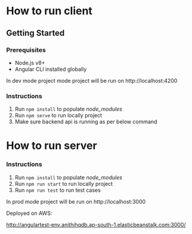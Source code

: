 # How to run client

## Getting Started

### Prerequisites

- Node.js v8+
- Angular CLI installed globally

In dev mode project mode project will be run on http://localhost:4200

### Instructions

1. Run `npm install` to populate _node_modules_
2. Run `npm serve` to run locally project
3. Make sure backend api is running as per below command

# How to run server

### Instructions

1. Run `npm install` to populate _node_modules_
2. Run `npm run start` to run locally project
3. Run `npm run test` to run test cases

In prod mode project will be run on http://localhost:3000

Deployed on AWS:

http://angulartest-env.anithjhqdb.ap-south-1.elasticbeanstalk.com:3000/
